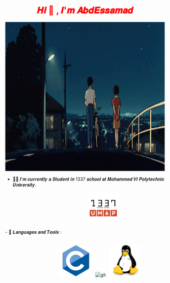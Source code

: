 <h1 style="color:red;" align="center" style="color: red;"> 𝑯𝒊 👋 , 𝑰'𝒎 𝑨𝒃𝒅𝑬𝒔𝒔𝒂𝒎𝒂𝒅 <br> </h1>
<p align="center"> <img src="./assets/gif.gif" width="850" height="470"> </p>

- 👨‍💻 𝑰’𝒎 𝒄𝒖𝒓𝒓𝒆𝒏𝒕𝒍𝒚 𝒂 𝑺𝒕𝒖𝒅𝒆𝒏𝒕 𝒊𝒏 1337 𝒔𝒄𝒉𝒐𝒐𝒍 𝒂𝒕 𝑴𝒐𝒉𝒂𝒎𝒎𝒆𝒅 𝑽𝑰 𝑷𝒐𝒍𝒚𝒕𝒆𝒄𝒉𝒏𝒊𝒄 𝑼𝒏𝒊𝒗𝒆𝒓𝒔𝒊𝒕𝒚.
<p align="left" > &nbsp; &nbsp; &nbsp; &nbsp; &nbsp; &nbsp; &nbsp; &nbsp; &nbsp; &nbsp; &nbsp;  &nbsp; &nbsp; &nbsp; &nbsp; &nbsp; &nbsp; &nbsp; &nbsp; &nbsp; &nbsp; &nbsp; &nbsp; &nbsp; &nbsp; &nbsp; &nbsp; &nbsp; &nbsp; &nbsp; &nbsp; &nbsp; &nbsp; <img src="./assets/um6p.jpg" width="100" height="100"> </p> - 🧰 𝑳𝒂𝒏𝒈𝒖𝒂𝒈𝒆𝒔 𝒂𝒏𝒅 𝑻𝒐𝒐𝒍𝒔 :
<p align="left"> <br> &nbsp; &nbsp; &nbsp; &nbsp; &nbsp; &nbsp; &nbsp; &nbsp; &nbsp; &nbsp; &nbsp; &nbsp; &nbsp; &nbsp; &nbsp; &nbsp; &nbsp; &nbsp; &nbsp; &nbsp; &nbsp; &nbsp; <img src="https://raw.githubusercontent.com/devicons/devicon/master/icons/c/c-original.svg" alt="c" width="100" height="100" > &nbsp; <img src="https://www.vectorlogo.zone/logos/git-scm/git-scm-icon.svg" alt="git" width="100" height="100" > &nbsp; <img src="https://raw.githubusercontent.com/devicons/devicon/master/icons/linux/linux-original.svg" alt="linux" width="100" height="100" > </p> </h2>

